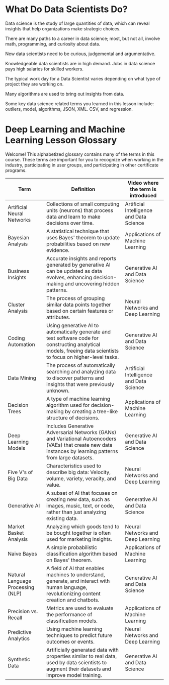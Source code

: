 # What Do Data Scientists Do? 

Data science is the study of large quantities of data, which can reveal insights that help organizations make strategic choices.

There are many paths to a career in data science; most, but not all, involve math, programming, and curiosity about data.

New data scientists need to be curious, judgemental and argumentative.

Knowledgeable data scientists are in high demand. Jobs in data science pays high salaries for skilled workers.

The typical work day for a Data Scientist varies depending on what type of project they are working on.

Many algorithms are used to bring out insights from data. 

Some key data science related terms you learned in this lesson include: outliers, model, algorithms, JSON, XML. CSV, and regression.




# Deep Learning and Machine Learning Lesson Glossary

Welcome! This alphabetized glossary contains many of the terms in this course. These terms are important for you to recognize when working in the industry, participating in user groups, and participating in other certificate programs.

| **Term**                            | **Definition**                                                                                                                                             | **Video where the term is introduced**                  |
|-------------------------------------|------------------------------------------------------------------------------------------------------------------------------------------------------------|---------------------------------------------------------|
| Artificial Neural Networks          | Collections of small computing units (neurons) that process data and learn to make decisions over time.                                                    | Artificial Intelligence and Data Science               |
| Bayesian Analysis                   | A statistical technique that uses Bayes' theorem to update probabilities based on new evidence.                                                            | Applications of Machine Learning                       |
| Business Insights                   | Accurate insights and reports generated by generative AI can be updated as data evolves, enhancing decision-making and uncovering hidden patterns.         | Generative AI and Data Science                         |
| Cluster Analysis                    | The process of grouping similar data points together based on certain features or attributes.                                                              | Neural Networks and Deep Learning                      |
| Coding Automation                   | Using generative AI to automatically generate and test software code for constructing analytical models, freeing data scientists to focus on higher-level tasks. | Generative AI and Data Science                         |
| Data Mining                         | The process of automatically searching and analyzing data to discover patterns and insights that were previously unknown.                                  | Artificial Intelligence and Data Science               |
| Decision Trees                      | A type of machine learning algorithm used for decision-making by creating a tree-like structure of decisions.                                              | Applications of Machine Learning                       |
| Deep Learning Models                | Includes Generative Adversarial Networks (GANs) and Variational Autoencoders (VAEs) that create new data instances by learning patterns from large datasets. | Generative AI and Data Science                         |
| Five V's of Big Data                | Characteristics used to describe big data: Velocity, volume, variety, veracity, and value.                                                                 | Neural Networks and Deep Learning                      |
| Generative AI                       | A subset of AI that focuses on creating new data, such as images, music, text, or code, rather than just analyzing existing data.                          | Generative AI and Data Science                         |
| Market Basket Analysis              | Analyzing which goods tend to be bought together is often used for marketing insights.                                                                     | Neural Networks and Deep Learning                      |
| Naive Bayes                         | A simple probabilistic classification algorithm based on Bayes' theorem.                                                                                   | Applications of Machine Learning                       |
| Natural Language Processing (NLP)   | A field of AI that enables machines to understand, generate, and interact with human language, revolutionizing content creation and chatbots.              | Generative AI and Data Science                         |
| Precision vs. Recall                | Metrics are used to evaluate the performance of classification models.                                                                                     | Applications of Machine Learning                       |
| Predictive Analytics                | Using machine learning techniques to predict future outcomes or events.                                                                                    | Neural Networks and Deep Learning                      |
| Synthetic Data                      | Artificially generated data with properties similar to real data, used by data scientists to augment their datasets and improve model training.             | Generative AI and Data Science                         |
